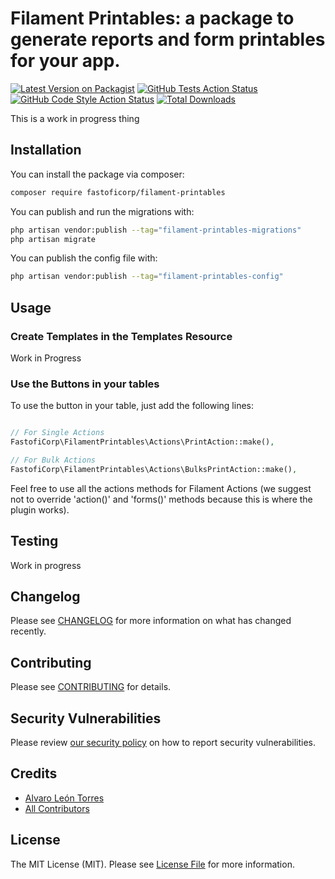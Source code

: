 # Filament Printables: a package to generate reports and form printables for your app.

[![Latest Version on Packagist](https://img.shields.io/packagist/v/fastoficorp/filament-printables.svg?style=flat-square)](https://packagist.org/packages/fastoficorp/filament-printables)
[![GitHub Tests Action Status](https://img.shields.io/github/actions/workflow/status/fastofiCorp/filament-printables/run-tests.yml?branch=main&label=tests&style=flat-square)](https://github.com/fastofiCorp/filament-printables/actions?query=workflow%3Arun-tests+branch%3Amain)
[![GitHub Code Style Action Status](https://img.shields.io/github/actions/workflow/status/fastofiCorp/filament-printables/fix-php-code-style-issues.yml?branch=main&label=code%20style&style=flat-square)](https://github.com/fastofiCorp/filament-printables/actions?query=workflow%3A"Fix+PHP+code+style+issues"+branch%3Amain)
[![Total Downloads](https://img.shields.io/packagist/dt/fastofiCorp/filament-printables.svg?style=flat-square)](https://packagist.org/packages/fastoficorp/filament-printables)

<!--delete-->

This is a work in progress thing

## Installation

You can install the package via composer:

```bash
composer require fastoficorp/filament-printables
```

You can publish and run the migrations with:

```bash
php artisan vendor:publish --tag="filament-printables-migrations"
php artisan migrate
```

You can publish the config file with:

```bash
php artisan vendor:publish --tag="filament-printables-config"
```

## Usage

### Create Templates in the Templates Resource

Work in Progress

### Use the Buttons in your tables

To use the button in your table, just add the following lines:

```php

// For Single Actions
FastofiCorp\FilamentPrintables\Actions\PrintAction::make(),

// For Bulk Actions
FastofiCorp\FilamentPrintables\Actions\BulksPrintAction::make(),
```

Feel free to use all the actions methods for Filament Actions (we suggest not to override 'action()' and 'forms()' methods because this is where the plugin works).

## Testing

Work in progress

## Changelog

Please see [CHANGELOG](CHANGELOG.md) for more information on what has changed recently.

## Contributing

Please see [CONTRIBUTING](CONTRIBUTING.md) for details.

## Security Vulnerabilities

Please review [our security policy](../../security/policy) on how to report security vulnerabilities.

## Credits

-   [Alvaro León Torres](https://github.com/alvleont)
-   [All Contributors](../../contributors)

## License

The MIT License (MIT). Please see [License File](LICENSE.md) for more information.
